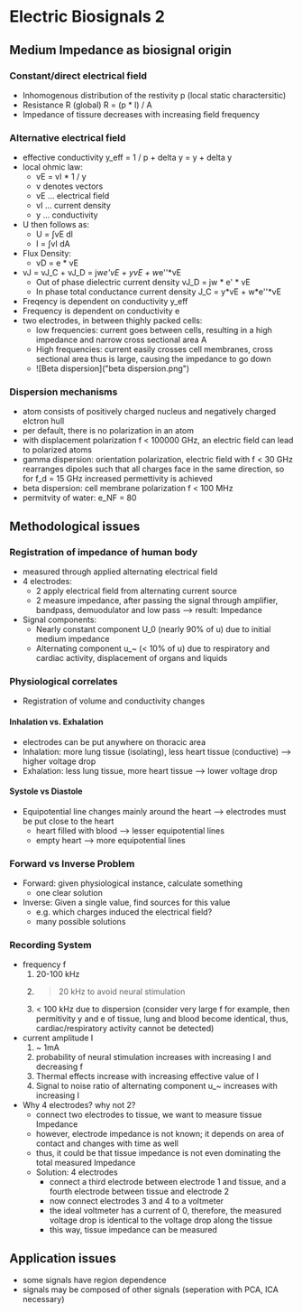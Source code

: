 # Electric Biosignals 2
## Medium Impedance as biosignal origin
### Constant/direct electrical field
* Inhomogenous distribution of the restivity p (local static charactersitic)
* Resistance R (global) R = (p * l) / A
* Impedance of tissure decreases with increasing field frequency
### Alternative electrical field
* effective conductivity y_eff = 1 / p + delta y = y + delta y 
* local ohmic law:
	* vE = vI * 1 / y
	* v denotes vectors
	* vE ... electrical field 
	* vI ... current density
	* y ... conductivity
* U then follows as:
	* U = ∫vE dl
	* I = ∫vI dA
* Flux Density:
	* vD = e * vE 
* vJ = vJ_C + vJ_D = jw*e'*vE + y*vE + w*e''*vE
	* Out of phase dielectric current density vJ_D = jw * e' * vE
	* In phase total conductance current density J_C = y\*vE + w\*e''*vE
* Freqency is dependent on conductivity y_eff
* Frequency is dependent on conductivity e
* two electrodes, in between thighly packed cells:
	* low frequencies: current goes between cells, resulting in a high impedance and narrow cross sectional area A
	* High frequencies: current easily crosses cell membranes, cross sectional area thus is large, causing the impedance to go down
	* ![Beta dispersion]("beta dispersion.png") 
### Dispersion mechanisms
* atom consists of positively charged nucleus and negatively charged elctron hull
* per default, there is no polarization in an atom
* with displacement polarization f < 100000 GHz, an electric field can lead to polarized atoms
* gamma dispersion: orientation polarization, electric field with f < 30 GHz rearranges dipoles such that all charges face in the same direction, so for f_d = 15 GHz increased permettivity is achieved
* beta dispersion: cell membrane polarization f < 100 MHz
* permitvity of water: e_NF = 80

## Methodological issues
### Registration of impedance of human body
* measured through applied alternating electrical field
* 4 electrodes:
	* 2 apply electrical field from alternating current source
	* 2 measure impedance, after passing the signal through amplifier, bandpass, demuodulator and low pass --> result: Impedance
* Signal components:
	* Nearly constant component U_0 (nearly 90% of u) due to initial medium impedance 
	* Alternating component u_~ (< 10% of u) due to respiratory and cardiac activity, displacement of organs and liquids
### Physiological correlates
* Registration of volume and conductivity changes
#### Inhalation vs. Exhalation
* electrodes can be put anywhere on thoracic area
* Inhalation: more lung tissue (isolating), less heart tissue (conductive) --> higher voltage drop
* Exhalation: less lung tissue, more heart tissue --> lower voltage drop
#### Systole vs Diastole
* Equipotential line changes mainly around the heart --> electrodes must be put close to the heart
	* heart filled with blood --> lesser equipotential lines
	* empty heart --> more equipotential lines
### Forward vs Inverse Problem
* Forward: given physiological instance, calculate something
	* one clear solution
* Inverse: Given a single value, find sources for this value
	* e.g. which charges induced the electrical field?
	* many possible solutions
### Recording System
* frequency f
	1. 20-100 kHz
	2. > 20 kHz to avoid neural stimulation
	3. < 100 kHz due to dispersion (consider very large f for example, then permitivity y and e of tissue, lung and blood become identical, thus, cardiac/respiratory activity cannot be detected)
* current amplitude I 
	1. ~ 1mA
	2. probability of neural stimulation increases with increasing I and decreasing f
	3. Thermal effects increase with increasing effective value of I 
	4. Signal to noise ratio of alternating component u_~ increases with increasing I 
* Why 4 electrodes? why not 2?
	* connect two electrodes to tissue, we want to measure tissue Impedance
	* however, electrode impedance is not known; it depends on area of contact and changes with time as well
	* thus, it could be that tissue impedance is not even dominating the total measured Impedance
	* Solution: 4 electrodes
		* connect a third electrode between electrode 1 and tissue, and a fourth electrode between tissue and electrode 2
		* now connect electrodes 3 and 4 to a voltmeter 
		* the ideal voltmeter has a current of 0, therefore, the measured voltage drop is identical to the voltage drop along the tissue
		* this way, tissue impedance can be measured 
## Application issues
* some signals have region dependence
* signals may be composed of other signals (seperation with PCA, ICA necessary)